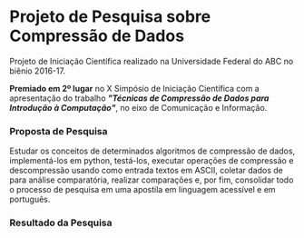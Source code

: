 # __Projeto de Pesquisa sobre Compressão de Dados__

Projeto de Iniciação Científica realizado na Universidade Federal do ABC no biênio 2016-17.

__Premiado em 2º lugar__ no X Simpósio de Iniciação Científica com a apresentação do trabalho *__"Técnicas de Compressão de Dados para Introdução à Computação"__*, no eixo de Comunicação e Informação.

### Proposta de Pesquisa

Estudar os conceitos de determinados algoritmos de compressão de dados, implementá-los em python, testá-los, executar operações de compressão e descompressão usando como entrada textos em ASCII, coletar dados de para análise comparatória, realizar comparações e, por fim, consolidar todo o processo de pesquisa em uma apostila em linguagem acessível e em português.

### Resultado da Pesquisa